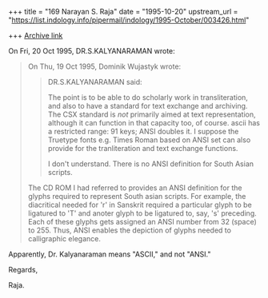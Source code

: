 +++
title = "169 Narayan S. Raja"
date = "1995-10-20"
upstream_url = "https://list.indology.info/pipermail/indology/1995-October/003426.html"

+++
[Archive link](https://list.indology.info/pipermail/indology/1995-October/003426.html)



On Fri, 20 Oct 1995, DR.S.KALYANARAMAN wrote:

> On Thu, 19 Oct 1995, Dominik Wujastyk wrote:
> > 
> > DR.S.KALYANARAMAN said:
> > 
> > The point is to be able to do scholarly work in transliteration, and
> > also to have a standard for text exchange and archiving.  The CSX
> > standard is *not* primarily aimed at text representation, although it
> > can function in that capacity too, of course.
> ascii has a restricted range: 91 keys; ANSI doubles it. I suppose the 
> Truetype fonts e.g. Times Roman based on ANSI set can also provide
> for the tranliteration and text exchange functions.
> > 
> > I don't understand.  There is no ANSI definition for South Asian scripts.
> 
> > 
> The CD ROM I had referred to provides an ANSI definition for the glyphs
> required to represent South asian scripts. For example, the diacritical
> needed for 'r' in Sanskrit required a particular glyph to be ligatured to 
> 'T' and anoter glyph to be ligatured to, say, 's' preceding. Each of these
> glyphs gets assigned an ANSI number from 32 (space) to 255. Thus, ANSI
> enables the depiction of glyphs needed to calligraphic elegance.


Apparently, Dr. Kalyanaraman means "ASCII,"
and not "ANSI."

Regards,


Raja.






